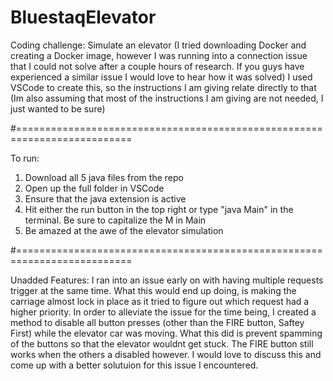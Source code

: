 # BluestaqElevator
Coding challenge: Simulate an elevator
(I tried downloading Docker and creating a Docker image, however I was running into a connection
issue that I could not solve after a couple hours of research. If you guys have experienced a similar issue
I would love to hear how it was solved)
I used VSCode to create this, so the instructions I am giving relate directly to that
(Im also assuming that most of the instructions I am giving are not needed, I just wanted to be sure)

#==========================================================================

To run:
1. Download all 5 java files from the repo
2. Open up the full folder in VSCode
3. Ensure that the java extension is active
4. Hit either the run button in the top right or type "java Main" in the terminal. Be sure to capitalize the M in Main
5. Be amazed at the awe of the elevator simulation

#==========================================================================

Unadded Features:
I ran into an issue early on with having multiple requests trigger at the same time.
What this would end up doing, is making the carriage almost lock in place as it tried to figure out 
which request had a higher priority. In order to alleviate the issue for the time being, I created
a method to disable all button presses (other than the FIRE button, Saftey First) while the elevator car 
was moving. What this did is prevent spamming of the buttons so that the elevator wouldnt get stuck. 
The FIRE button still works when the others a disabled however. I would love to discuss this and come up
with a better solutuion for this issue I encountered.
